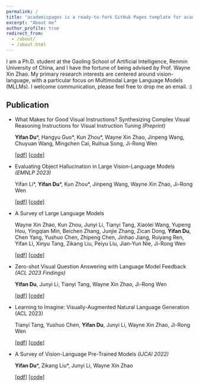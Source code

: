 ```yaml
---
permalink: /
title: "academicpages is a ready-to-fork GitHub Pages template for academic personal websites"
excerpt: "About me"
author_profile: true
redirect_from: 
  - /about/
  - /about.html
---
```


I am a Ph.D. student at the Gaoling School of Artificial Intelligence, Renmin University of China, and I have the fortune of being advised by Prof. Wayne Xin Zhao. My primary research interests are centered around vision-language, with a particular focus on Multimodal Large Language Models (MLLMs). I welcome communication, please feel free to drop me an email. :)

## Publication

- What Makes for Good Visual Instructions? Synthesizing Complex Visual Reasoning Instructions for Visual Instruction Tuning _(Preprint)_
  
  **Yifan Du***, Hangyu Guo*, Kun Zhou*, Wayne Xin Zhao, Jinpeng Wang, Chuyuan Wang, Mingchen Cai, Ruihua Song, Ji-Rong Wen

  [[pdf]](https://arxiv.org/pdf/2311.01487.pdf) [[code]](https://github.com/RUCAIBox/ComVint)
  
- Evaluating Object Hallucination in Large Vision-Language Models _(EMNLP 2023)_

  Yifan Li*, **Yifan Du***, Kun Zhou*, Jinpeng Wang, Wayne Xin Zhao, Ji-Rong Wen

  [[pdf]](https://arxiv.org/pdf/2305.10355.pdf) [[code]](https://github.com/RUCAIBox/POPE)

- A Survey of Large Language Models

  Wayne Xin Zhao, Kun Zhou, Junyi Li, Tianyi Tang, Xiaolei Wang, Yupeng Hou, Yingqian Min, Beichen Zhang, Junjie Zhang, Zican Dong, **Yifan Du**, Chen Yang, Yushuo Chen, Zhipeng Chen, Jinhao Jiang, Ruiyang Ren, Yifan Li, Xinyu Tang, Zikang Liu, Peiyu Liu, Jian-Yun Nie, Ji-Rong Wen

  [[pdf]](https://arxiv.org/pdf/2303.18223.pdf) [[code]](https://github.com/RUCAIBox/LLMSurvey)
  
- Zero-shot Visual Question Answering with Language Model Feedback _(ACL 2023 Findings)_

  **Yifan Du**, Junyi Li, Tianyi Tang, Wayne Xin Zhao, Ji-Rong Wen

  [[pdf]](https://arxiv.org/pdf/2305.17006.pdf) [[code]](https://github.com/RUCAIBox/LAMOC)

- Learning to Imagine: Visually-Augmented Natural Language Generation (ACL 2023)

  Tianyi Tang, Yushuo Chen, **Yifan Du**, Junyi Li, Wayne Xin Zhao, Ji-Rong Wen

  [[pdf]](https://arxiv.org/pdf/2305.16944.pdf) [[code]](https://github.com/RUCAIBox/LIVE)

- A Survey of Vision-Language Pre-Trained Models _(IJCAI 2022)_

  **Yifan Du***, Zikang Liu*, Junyi Li, Wayne Xin Zhao

  [[pdf]](https://arxiv.org/pdf/2202.10936.pdf) [[code]]()
    
